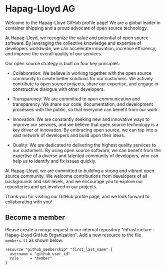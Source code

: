 # Hapag-Lloyd AG

Welcome to the Hapag-Lloyd GitHub profile page! We are a global leader in container shipping and a proud advocate of
open source technology.

At Hapag-Lloyd, we recognize the value and potential of open source software. By leveraging the collective knowledge
and expertise of developers worldwide, we can accelerate innovation, increase efficiency, and improve the overall
quality of our services.

Our open source strategy is built on four key principles:

- Collaboration: We believe in working together with the open source community to create better solutions for our 
  customers. We actively contribute to open source projects, share our expertise, and engage in constructive dialogue
  with other developers.

- Transparency: We are committed to open communication and transparency. We share our code, documentation, and
  development processes with the public, so that everyone can benefit from our work.

- Innovation: We are constantly seeking new and innovative ways to improve our services, and we believe that open
  source technology is a key driver of innovation. By embracing open source, we can tap into a vast network of
  developers and build upon their ideas.

- Quality: We are dedicated to delivering the highest quality services to our customers. By using open source software,
  we can benefit from the expertise of a diverse and talented community of developers, who can help us to identify and
  fix issues quickly.

At Hapag-Lloyd, we are committed to building a strong and vibrant open source community. We welcome contributions from
developers of all backgrounds and skill levels, and we encourage you to explore our repositories and get involved in
our projects.

Thank you for visiting our GitHub profile page, and we look forward to collaborating with you!

## Become a member

Please create a merge request in our internal repository "Infrastructure - Hapag-Lloyd GitHub Organization". Add a new
resource to the file `members.tf` as shown below.

```hcl
resource "github_membership" "first_last_name" {
  username = "github_user_id"
  role     = "member"
}
```
